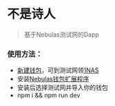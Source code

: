 # 不是诗人

> 基于Nebulas测试网的Dapp

### 使用方法：
* [新建钱包](https://github.com/nebulasio/web-wallet)，可到测试网领[1NAS](https://testnet.nebulas.io/claim/)
* 安装[Nebulas钱包扩展程序](http://vuejs-templates.github.io/webpack/)
* 安装后选择测试网并导入你的钱包
* npm i && npm run dev